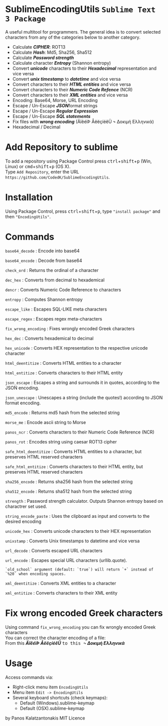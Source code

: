 # SublimeEncodingUtils `Sublime Text 3 Package`
A useful multitool for programmers.
The general idea is to convert selected characters from
any of the categories below to another category.

- Calculate ***CIPHER***: ROT13
- Calculate ***Hash***: Md5, Sha256, Sha512
- Calculate ***Password strength***
- Calculate character ***Entropy*** (Shannon entropy)
- Convert ***unicode*** characters to their ***Hexadecimal*** representation and vice versa
- Convert ***unix timestamp*** to ***datetime*** and vice versa
- Convert characters to their ***HTML entities*** and vice versa
- Convert characters to their ***Numeric Code Refence*** (NCR)
- Convert characters to their ***XML entities*** and vice versa
- Encoding: Base64, Morse, URL Encoding
- Escape / Un-Escape ***JSON***format strings
- Escape / Un-Escape ***Regular Expression***
- Escape / Un-Escape ***SQL statements***
- Fix files with ***wrong encoding*** (ÄïêéìÞ ÅëëçíéêÜ  <kbd>↷</kbd> Δοκιμή Ελληνικά)
- Hexadecimal / Decimal

# Add Repository to sublime
To add a repository using Package Control press <kbd>ctrl</kbd>+<kbd>shift</kbd>+<kbd>p</kbd> (Win, Linux) or <kbd>cmd</kbd>+<kbd>shift</kbd>+<kbd>p</kbd> (OS X).<br>
Type `Add Repository`, enter the URL  `https://github.com/CodedK/SublimeEncodingUtils`.

# Installation
Using Package Control, press <kbd>ctrl</kbd>+<kbd>shift</kbd>+<kbd>p</kbd>, type `"install package"` and then `"EncodingUtils"`.

# Commands
`base64_decode` : Encode into base64

`base64_encode` : Decode from base64

`check_ord` : Returns the ordinal of a character

`dec_hex` : Converts from decimal to hexademical

`dencr` : Converts Numeric Code Reference to characters

`entropy` : Computes Shannon entropy

`escape_like` : Escapes SQL-LIKE meta characters

`escape_regex` : Escapes regex meta-characters

`fix_wrong_encoding` : Fixes wrongly encoded Greek characters

`hex_dec` : Converts hexademical to decimal

`hex_unicode` : Converts HEX representation to the respective unicode character

`html_deentitize` : Converts HTML entities to a character

`html_entitize` : Converts characters to their HTML entity

`json_escape` : Escapes a string and surrounds it in quotes, according to the JSON encoding.

`json_unescape` : Unescapes a string (include the quotes!) according to JSON format encoding.

`md5_encode` : Returns md5 hash from the selected string

`morse_me` : Encode ascii string to Morse

`panos_ncr` : Converts characters to their Numeric Code Reference (NCR)

`panos_rot` : Encodes string using caesar ROT13 cipher

`safe_html_deentitize` : Converts HTML entities to a character, but preserves HTML reserved characters

`safe_html_entitize` : Converts characters to their HTML entity, but preserves HTML reserved characters

`sha256_encode` : Returns sha256 hash from the selected string

`sha512_encode` : Returns sha512 hash from the selected string

`strength` : Password strength calculator. Outputs Shannon entropy based on charactrer set used.

`string_encode_paste` : Uses the clipboard as input and converts to the desired encoding

`unicode_hex` : Converts unicode characters to their HEX representation

`unixstamp` : Converts Unix timestamps to datetime and vice versa

`url_decode` : Converts escaped URL characters

`url_encode` : Escapes special URL characters (urllib.quote).

	`old_school` argument (default: `true`) will return `+` instead of `%20` when encoding spaces.

`xml_deentitize` : Converts XML entities to a character

`xml_entitize` : Converts characters to their XML entity



# Fix wrong encoded Greek characters
Using command `fix_wrong_encoding` you can fix wrongly encoded Greek characters<br>
You can correct the character encoding of a file: <br>
From this ***ÄïêéìÞ ÅëëçíéêÜ*** <kbd> to this ↷</kbd> ***Δοκιμή Ελληνικά***

# Usage
Access commands via:

- Right-click menu item `EncodingUtils`
- Menu item `Edit -> EncodingUtils`
- Several keyboard shortcuts (check keymaps):
	- Default (Windows).sublime-keymap
	- Default (OSX).sublime-keymap


 by Panos Kalatzantonakis
 MIT Licence
